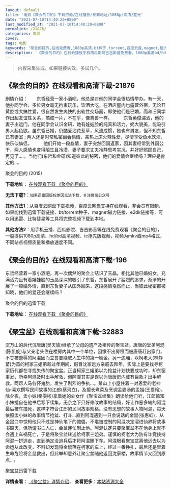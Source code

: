 ```yaml
---
layout: default
title: '电影《聚会的目的》下载资源/在线播放/视频地址/1080p/高清/蓝光'
date: "2021-07-10T14:40:20+0800"
last_modified_at: "2021-07-10T14:40:20+0800"
permalink: /21876/
categories: 电影
cover:
tags: 电影
keywords: '聚会的目的,在线免费看,1080p高清,bt种子,torrent,百度云盘,magnet,磁力链,迅雷下载资源'
description: '《聚会的目的》在线云播放手机西瓜影院吉吉影音免费看，1080p高清bd/hd未删减完整版和tc抢先枪版，mkv/mp4格式，附带bt/torrent种子、magnet/磁力链、百度云盘、网盘资源迅雷下载链接'
---
```


>内容采集生成，如果链接失效，多试几个。


## 《聚会的目的》在线观看和高清下载-21876

剧情介绍：　　东哲经营一家小酒吧，他总是对他的同学会很热情举办。有一天，他办同学会，多位男女毫无拘束玩乐，饮酒大吃，在酒店屋内也露营外宿，无论开黄腔或大搞性爱，很自然发生爽快的出轨性交场面，即使他们是已婚，而和旧同学作出超友谊性关系，搞成一片，不在乎，像禽兽一样。  　　东哲英俊潚洒，他的妻子出远门，他在同学会认识金研，她有娃娃脸的纯真和活力，奶大貌美，能吸引男人起色欲。虽东哲已婚，仍酷爱沾花惹草，风流成惯，她也有男友，但不知东哲已有妻室 ; 两人还是时常私密幽会偷情，亲热上床火辣性爱，尽情享受鱼水欢淫，快乐似仙侣。  　　他们开始一段姦情，妻子突然回国返家，因其妻经常到外国公干，两人感情也变得陌生且冷漠，妻子要求丈夫冷静思考实况，并好好照顾自己，再见了....。当他们(东哲和金研)知道彼此的秘密，他们的爱情会继续吗？理应是肯定的....


聚会的目的 (2015)

**下载地址**： [在线观看下载 《聚会的目的》](https://www.btbtdy.me/btdy/dy874.html) 


**无法下载?**：`如果迅雷因版权原因无法下载，关注微信公众号 `

**其他方法1**：从百度云网盘下载视频，百度云网盘支持在线观看，非会员有限制，如果能找到迅雷下载链接、bt/torrent种子、magnet磁力链接、e2dk链接等，可以用迅雷、比特彗星等工具将完整视频下载到本地。

**其他方法2**：用手机云播、西瓜影院、吉吉影音等在线免费观看《聚会的目的》，一般提供1080p高清、hd/bd高清视频、tc抢先版视频，视频为mkv或mp4格式，不同站点视频质量和播放速度不同。


## 《聚会的目的》在线观看和高清下载-196

东哲经营着一家小酒吧，再一次偶然的聚会上结识了玉晶，相比其他已婚妇女，充满活力且有着娃娃脸的玉晶深深的吸引了东哲，东哲展开了猛烈的追求，渐渐的开展了一顿婚外情，直到东哲妻子从国外回来，这段感情戛然而止，当彼此秘密都被知晓，他们的爱还会继续吗？<!---剧情end--->


聚会的目的迅雷下载

**下载地址**： [在线观看下载 《聚会的目的》](https://www.993dy.com//vod-detail-id-17239.html) 


## 《聚宝盆》在线观看和高清下载-32883

沉万山的后代沉唐唐(吴天瑜)继承了父母的遗产及祖传的聚宝盆。唐唐的堂弟阿混(陈凯旋)与父亲老头住在楼房内其中一个单位，因缴不出房租而被唐唐赶出家门，不甘被羞辱的阿混因而立誓要赚取人生中的第一桶金。另一边厢，以柯老大(林静苗)为首的柯家三姐弟趁过年期间，假冒沈家远方亲戚去拜年，实际上是要找寻柯家历代都在寻找失传的聚宝盆。正当柯家三姐弟以为抢盆计划快要成功时，却东窗事发，所幸阿混及时出手解救，但阿混其实是误以为唐唐房内藏有巨款才出手解救。两帮人马各怀鬼胎，发生了剧烈的争执&hellip;。某山上小屋住着一对恩爱的老神仙-喜欢撰写民间故事的江郎(蔡河立)，及擅长煮菜及烹调孟婆汤的孟姐(王爱玲)。除夕夜，孟小妹(秦雯彬)拿着她的处女作《聚宝盆续集》朗读给他们听，江郎惊知小妹擅自在他书后写下续集，无奈之下只好修改故事的结局，好让作恶多端的阿混最后被车撞死，这样才符合江郎的民间故事规格。没有思想的故事人物阿混，每天依照孟小妹的故事情节抢盆、打斗&hellip;直到阿混遇到一只会说话的金鼠(张惠虹)，从金鼠口中惊知他只不过是神仙笔下的傀儡，不堪被控制的阿混决定溜进仙界将故事书毁灭，但所谓书亡人亡，金鼠连忙制止他。阿混认定只要聚宝盆不在他身上就不会遇上车祸死亡，于是将聚宝盆转送给柯家三姐弟。谨慎的柯老大为防有诈竟挟持阿混一拼逃走，直到确定没追兵后才将阿混踢下车。阿混眼看聚宝盆离他远去以为命运从此改变，不料却发现将金鼠落在柯家的车上，经过一番挣扎，最后还是冒着生命危险将金鼠救出，但此举却意外让聚宝盆随他返回沈家楼，故事情节又回到原点&hellip;。</p>


聚宝盆迅雷下载

**详情查看**： [《聚宝盆》详情介绍](/movie/32883/)， **查看更多**：[本站资源大全](/movie/t/all/)

